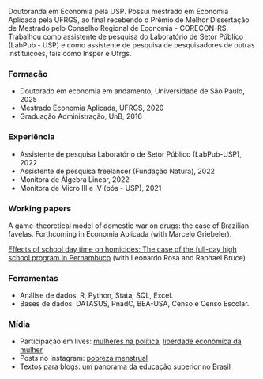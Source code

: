 Doutoranda em Economia pela USP. Possui mestrado em Economia Aplicada pela UFRGS, ao final recebendo o Prêmio de Melhor Dissertação de Mestrado pelo Conselho Regional de Economia - CORECON-RS. Trabalhou como assistente de pesquisa do Laboratório de Setor Público (LabPub - USP) e como assistente de pesquisa de pesquisadores de outras instituições, tais como Insper e Ufrgs. 

### Formação
- Doutorado em economia em andamento, Universidade de São Paulo, 2025 
- Mestrado Economia Aplicada, UFRGS, 2020
- Graduação Administração, UnB, 2016

### Experiência 
- Assistente de pesquisa Laboratório de Setor Público (LabPub-USP), 2022
- Assistente de pesquisa freelancer (Fundação Natura), 2022
- Monitora de Álgebra Linear, 2022
- Monitora de Micro III e IV (pós - USP), 2021

### Working papers

A game-theoretical model of domestic war on drugs: the case of Brazilian favelas. Forthcoming in Economia Aplicada (with Marcelo Griebeler).

[Effects of school day time on homicides: The case of the full-day high school program in Pernambuco](https://vox.lacea.org/?q=abstract/effects_school_homicides) (with Leonardo Rosa and Raphael Bruce)

### Ferramentas
- Análise de dados: R, Python, Stata, SQL, Excel.
- Bases de dados: DATASUS, PnadC, BEA-USA, Censo e Censo Escolar.

### Mídia
- Participação em lives: [mulheres na política](https://www.instagram.com/tv/CWBQhzngZid/?igshid=NTdlMDg3MTY=), [liberdade econômica da mulher](https://www.instagram.com/tv/Ca8YvEnAWN3/?igshid=NTdlMDg3MTY=)
- Posts no Instagram: [pobreza menstrual](https://www.instagram.com/p/CXMK4LjrPiO/?igshid=NTdlMDg3MTY=)
- Textos para blogs: [um panorama da educação superior no Brasil](https://economiadeservicos.com/tag/qualificacao/)
